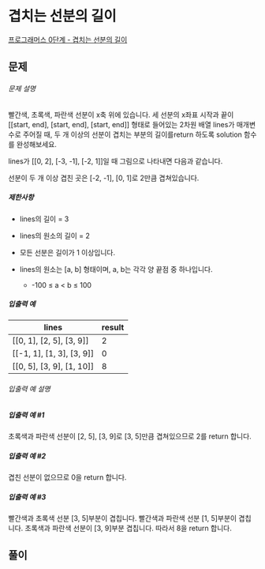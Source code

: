 # 겹치는 선분의 길이

[프로그래머스 0단계 - 겹치는 선분의 길이](https://school.programmers.co.kr/learn/courses/30/lessons/120876)

## 문제

###### 문제 설명

빨간색, 초록색, 파란색 선분이 x축 위에 있습니다. 세 선분의 x좌표 시작과 끝이 [[start, end], [start, end], [start, end]] 형태로 들어있는 2차원 배열 lines가 매개변수로 주어질 때, 두 개 이상의 선분이 겹치는 부분의 길이를return 하도록 solution 함수를 완성해보세요.

lines가 [[0, 2], [-3, -1], [-2, 1]]일 때 그림으로 나타내면 다음과 같습니다.

선분이 두 개 이상 겹친 곳은 [-2, -1], [0, 1]로 2만큼 겹쳐있습니다.

##### 제한사항

- lines의 길이 = 3

- lines의 원소의 길이 = 2

- 모든 선분은 길이가 1 이상입니다.

- lines의 원소는 [a, b] 형태이며, a, b는 각각 양 끝점 중 하나입니다.
  - -100 ≤ a < b ≤ 100

##### 입출력 예

| lines                     | result |
| ------------------------- | ------ |
| [[0, 1], [2, 5], [3, 9]]  | 2      |
| [[-1, 1], [1, 3], [3, 9]] | 0      |
| [[0, 5], [3, 9], [1, 10]] | 8      |

###### 입출력 예 설명

##### 입출력 예 #1

초록색과 파란색 선분이 [2, 5], [3, 9]로 [3, 5]만큼 겹쳐있으므로 2를 return 합니다.

##### 입출력 예 #2

겹친 선분이 없으므로 0을 return 합니다.

##### 입출력 예 #3

빨간색과 초록색 선분 [3, 5]부분이 겹칩니다.
빨간색과 파란색 선분 [1, 5]부분이 겹칩니다.
초록색과 파란색 선분이 [3, 9]부분 겹칩니다.
따라서 8을 return 합니다.

## 풀이

```javascript

```
